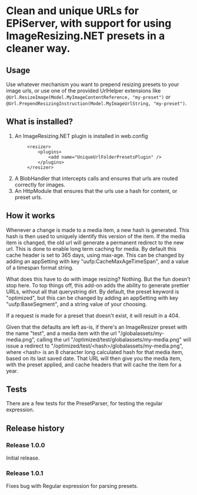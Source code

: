 # Clean and unique URLs for EPiServer, with support for using ImageResizing.NET presets in a cleaner way.

## Usage
Use whatever mechanism you want to prepend resizing presets to your image urls, or use one of the provided UrlHelper extensions
like ```@Url.ResizeImage(Model.MyImageContentReference, "my-preset")``` or ```@Url.PrependResizingInstruction(Model.MyImageUrlString, "my-preset")```.

## What is installed?
1. An ImageResizing.NET plugin is installed in web.config
```
		<resizer>
			<plugins>
				<add name="UniqueUrlFolderPresetsPlugin" />
			</plugins>
		</resizer>
```
2. A BlobHandler that intercepts calls and ensures that urls are routed correctly for images.
3. An HttpModule that ensures that the urls use a hash for content, or preset urls.

## How it works
Whenever a change is made to a media item, a new hash is generated. This hash is then used to uniquely identify this version of the item. If the media 
item is changed, the old url will generate a permanent redirect to the new url. This is done to enable long term caching for media. By default this 
cache header is set to 365 days, using max-age. This can be changed by adding an appSetting with key "uufp:CacheMaxAgeTimeSpan", and a value of a timespan
format string.

What does this have to do with image resizing? Nothing. But the fun doesn't stop here. To top things off, this add-on adds the ability to generate 
prettier URLs, without all that querystring dirt. By default, the preset keyword is "optimized", but this can be changed by adding an appSetting with key 
"uufp:BaseSegment", and a string value of your choosing.

If a request is made for a preset that doesn't exist, it will result in a 404.

Given that the defaults are left as-is, if there's an ImageResizer preset with the name "test", and a media item with the url "/globalassets/my-media.png",
calling the url "/optimized/test/globalassets/my-media.png" will issue a redirect to "/optimized/test/\<hash\>/globalassets/my-media.png", where \<hash\> is
an 8 character long calculated hash for that media item, based on its last saved date. That URL will then give you the media item, with the preset applied, and cache headers
that will cache the item for a year.

## Tests
There are a few tests for the PresetParser, for testing the regular expression.

## Release history

### Release 1.0.0
Initial release.

### Release 1.0.1
Fixes bug with Regular expression for parsing presets.